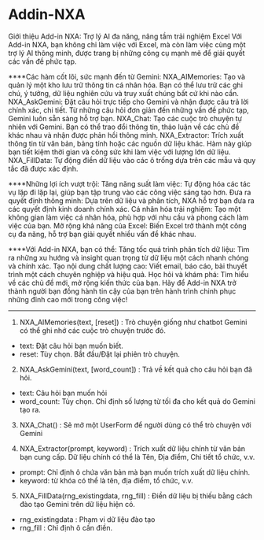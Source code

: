 # Addin-NXA
Giới thiệu Add-in NXA: Trợ lý AI đa năng, nâng tầm trải nghiệm Excel
Với Add-in NXA, bạn không chỉ làm việc với Excel, mà còn làm việc cùng một trợ lý AI thông minh, được trang bị những công cụ mạnh mẽ để giải quyết các vấn đề phức tạp.

****Các hàm cốt lõi, sức mạnh đến từ Gemini:
NXA_AIMemories: Tạo và quản lý một kho lưu trữ thông tin cá nhân hóa. Bạn có thể lưu trữ các ghi chú, ý tưởng, dữ liệu nghiên cứu và truy xuất chúng bất cứ khi nào cần.
NXA_AskGemini: Đặt câu hỏi trực tiếp cho Gemini và nhận được câu trả lời chính xác, chi tiết. Từ những câu hỏi đơn giản đến những vấn đề phức tạp, Gemini luôn sẵn sàng hỗ trợ bạn.
NXA_Chat: Tạo các cuộc trò chuyện tự nhiên với Gemini. Bạn có thể trao đổi thông tin, thảo luận về các chủ đề khác nhau và nhận được phản hồi thông minh.
NXA_Extractor: Trích xuất thông tin từ văn bản, bảng tính hoặc các nguồn dữ liệu khác. Hàm này giúp bạn tiết kiệm thời gian và công sức khi làm việc với lượng lớn dữ liệu.
NXA_FillData: Tự động điền dữ liệu vào các ô trống dựa trên các mẫu và quy tắc đã được xác định.

****Những lợi ích vượt trội:
Tăng năng suất làm việc: Tự động hóa các tác vụ lặp đi lặp lại, giúp bạn tập trung vào các công việc sáng tạo hơn.
Đưa ra quyết định thông minh: Dựa trên dữ liệu và phân tích, NXA hỗ trợ bạn đưa ra các quyết định kinh doanh chính xác.
Cá nhân hóa trải nghiệm: Tạo một không gian làm việc cá nhân hóa, phù hợp với nhu cầu và phong cách làm việc của bạn.
Mở rộng khả năng của Excel: Biến Excel trở thành một công cụ đa năng, hỗ trợ bạn giải quyết nhiều vấn đề khác nhau.

****Với Add-in NXA, bạn có thể:
Tăng tốc quá trình phân tích dữ liệu: Tìm ra những xu hướng và insight quan trọng từ dữ liệu một cách nhanh chóng và chính xác.
Tạo nội dung chất lượng cao: Viết email, báo cáo, bài thuyết trình một cách chuyên nghiệp và hiệu quả.
Học hỏi và khám phá: Tìm hiểu về các chủ đề mới, mở rộng kiến thức của bạn.
Hãy để Add-in NXA trở thành người bạn đồng hành tin cậy của bạn trên hành trình chinh phục những đỉnh cao mới trong công việc!

-----------------------------------------------------------------------------------------------------------------------------------------------------------------------------------------------------
1. NXA_AIMemories(text, [reset]) : Trò chuyện giống như chatbot Gemini có thể ghi nhớ các cuộc trò chuyện trước đó.
- text: Đặt câu hỏi bạn muốn biết.
- reset: Tùy chọn. Bắt đầu/Đặt lại phiên trò chuyện.
  
2. NXA_AskGemini(text, [word_count]) : Trả về kết quả cho câu hỏi bạn đã hỏi.
- text: Câu hỏi bạn muốn hỏi
- word_count: Tùy chọn. Chỉ định số lượng từ tối đa cho kết quả do Gemini tạo ra.
  
3. NXA_Chat() : Sẽ mở một UserForm để người dùng có thể trò chuyện với Gemini

4. NXA_Extractor(prompt, keyword) : Trích xuất dữ liệu chính từ văn bản bạn cung cấp. Dữ liệu chính có thể là Tên, Địa điểm, Chi tiết tổ chức, v.v.
- prompt: Chỉ định ô chứa văn bản mà bạn muốn trích xuất dữ liệu chính.
- keyword: từ khóa có thể là tên, địa điểm, tổ chức, v.v.

5. NXA_FillData(rng_existingdata, rng_fill) : Điền dữ liệu bị thiếu bằng cách đào tạo Gemini trên dữ liệu hiện có.
- rng_existingdata : Phạm vi dữ liệu đào tạo
- rng_fill : Chỉ định ô cần điền.
